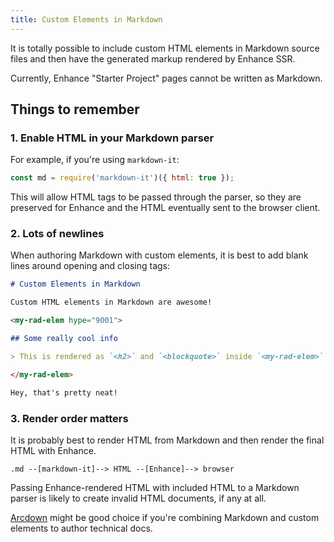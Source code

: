 ```yaml
---
title: Custom Elements in Markdown
---
```


It is totally possible to include custom HTML elements in Markdown source files and then have the generated markup rendered by Enhance SSR.

<doc-callout level="caution">

Currently, Enhance "Starter Project" pages cannot be written as Markdown.

</doc-callout>

## Things to remember

### 1. Enable HTML in your Markdown parser

For example, if you're using `markdown-it`:

```javascript
const md = require('markdown-it')({ html: true });
```

This will allow HTML tags to be passed through the parser, so they are preserved for Enhance and the HTML eventually sent to the browser client.

### 2. Lots of newlines

When authoring Markdown with custom elements, it is best to add blank lines around opening and closing tags:

<doc-code filename="custom-elems-in-md.md" mark-line="5,11" numbered>

```markdown
# Custom Elements in Markdown

Custom HTML elements in Markdown are awesome!

<my-rad-elem hype="9001">

## Some really cool info

> This is rendered as `<h2>` and `<blockquote>` inside `<my-rad-elem>`

</my-rad-elem>

Hey, that's pretty neat!
```

### 3. Render order matters

It is probably best to render HTML from Markdown and then render the final HTML with Enhance.

```
.md --[markdown-it]--> HTML --[Enhance]--> browser
```

Passing Enhance-rendered HTML with included HTML to a Markdown parser is likely to create invalid HTML documents, if any at all.

<doc-callout level="tip" mark="🧁">

[Arcdown](https://github.com/architect/arcdown) might be good choice if you're combining Markdown and custom elements to author technical docs.

</doc-callout>
